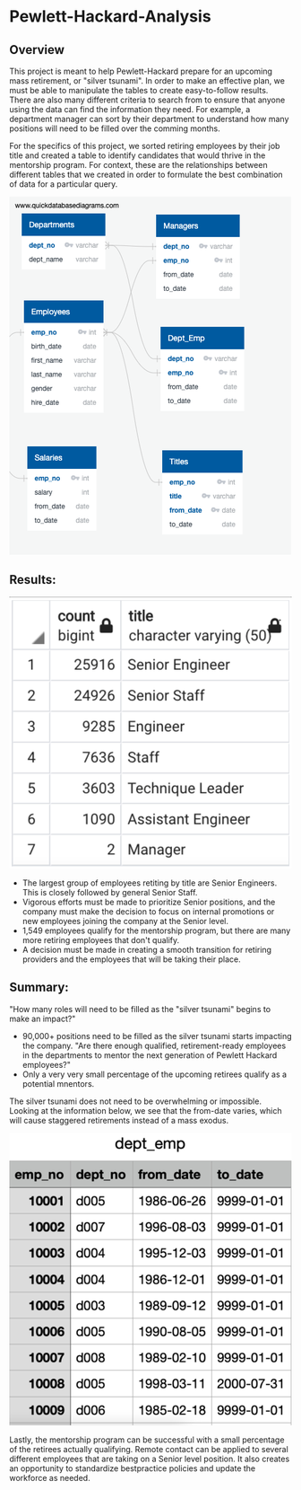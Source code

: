 # Pewlett-Hackard-Analysis

## Overview

This project is meant to help Pewlett-Hackard prepare for an upcoming mass retirement, or "silver tsunami". In order to make an effective plan, we must be able to manipulate the tables to create easy-to-follow results. There are also many different criteria to search from to ensure that anyone using the data can find the information they need. For example, a department manager can sort by their department to understand how many positions will need to be filled over the comming months.

For the specifics of this project, we sorted retiring employees by their job title and created a table to identify candidates that would thrive in the mentorship program. For context, these are the relationships between different tables that we created in order to formulate the best combination of data for a particular query. 

![EmployeeDB.png](https://github.com/Simranbains1/Pewlett-Hackard-Analysis/blob/main/EmployeeDB.png)

## Results:

![Screen Shot 2022-08-01 at 9.54.56 PM.png](https://github.com/Simranbains1/Pewlett-Hackard-Analysis/blob/main/Screen%20Shot%202022-08-01%20at%209.54.56%20PM.png)

  - The largest group of employees retiting by title are Senior Engineers. This is closely followed by general Senior Staff. 
  - Vigorous efforts must be made to prioritize Senior positions, and the company must make the decision to focus on internal promotions or new employees joining the company at the Senior level.
  - 1,549 employees qualify for the mentorship program, but there are many more retiring employees that don't qualify. 
  - A decision must be made in creating a smooth transition for retiring providers and the employees that will be taking their place.



## Summary: 

"How many roles will need to be filled as the "silver tsunami" begins to make an impact?"
  - 90,000+ positions need to be filled as the silver tsunami starts impacting the company. 
"Are there enough qualified, retirement-ready employees in the departments to mentor the next generation of Pewlett Hackard employees?"
  - Only a very very small percentage of the upcoming retirees qualify as a potential mnentors.
  
The silver tsunami does not need to be overwhelming or impossible. Looking at the information below, we see that the from-date varies, which will cause staggered retirements instead of a mass exodus. 

![Screen Shot 2022-08-01 at 10.10.26 PM.png](https://github.com/Simranbains1/Pewlett-Hackard-Analysis/blob/main/Screen%20Shot%202022-08-01%20at%2010.10.26%20PM.png)

Lastly, the mentorship program can be successful with a small percentage of the retirees actually qualifying. Remote contact can be applied to several different employees that are taking on a Senior level position. It also creates an opportunity to standardize bestpractice policies and update the workforce as needed. 
